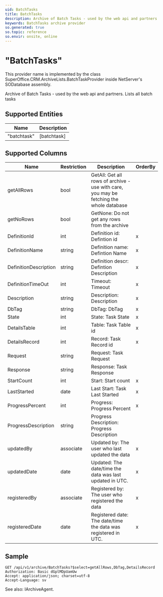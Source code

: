 ```yaml
---
uid: BatchTasks
title: BatchTasks
description: Archive of Batch Tasks - used by the web api and partners.
keywords: BatchTasks archive provider
so.generated: true
so.topic: reference
so.envir: onsite, online
---
```


# "BatchTasks"

This provider name is implemented by the class <see cref="T:SuperOffice.CRM.ArchiveLists.BatchTaskProvider">SuperOffice.CRM.ArchiveLists.BatchTaskProvider</see> inside NetServer's SODatabase assembly.

Archive of Batch Tasks - used by the web api and partners.
Lists all batch tasks

## Supported Entities
| Name | Description |
| ---- | ----- |
|"batchtask"|[batchtask]|

## Supported Columns
| Name | Restriction | Description | OrderBy
| ---- | ----- | ------- | ------ |
|getAllRows|bool|GetAll: Get all rows of archive - use with care, you may be fetching the whole database|  |
|getNoRows|bool|GetNone: Do not get any rows from the archive|  |
|DefinitionId|int|Definition id: Defintion id| x |
|DefinitionName|string|Definition name: Defintion Name| x |
|DefinitionDescription|string|Definition descr: Defintion Description| x |
|DefinitionTimeOut|int|Timeout: Timeout| x |
|Description|string|Description: Description| x |
|DbTag|string|DbTag: DbTag| x |
|State|int|State: Task State| x |
|DetailsTable|int|Table: Task Table id| x |
|DetailsRecord|int|Record: Task Record id| x |
|Request|string|Request: Task Request|  |
|Response|string|Response: Task Response|  |
|StartCount|int|Start: Start count| x |
|LastStarted|date|Last Start: Task Last Started| x |
|ProgressPercent|int|Progress: Progress Percent| x |
|ProgressDescription|string|Progress Description: Progress Description|  |
|updatedBy|associate|Updated by: The user who last updated the data| x |
|updatedDate|date|Updated: The date/time the data was last updated in UTC.| x |
|registeredBy|associate|Registered by: The user who registered the data| x |
|registeredDate|date|Registered date: The date/time the data was registered in UTC.| x |

## Sample

```http!
GET /api/v1/archive/BatchTasks?$select=getAllRows,DbTag,DetailsRecord
Authorization: Basic dGplMDpUamUw
Accept: application/json; charset=utf-8
Accept-Language: sv

```



See also: <see cref="T:SuperOffice.CRM.Services.IArchiveAgent">IArchiveAgent</see>.</p>


